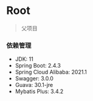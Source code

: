 # Root

> 父项目

### 依赖管理
- JDK: 11
- Spring Boot: 2.4.3
- Spring Cloud Alibaba: 2021.1
- Swagger: 3.0.0
- Guava: 30.1-jre
- Mybatis Plus: 3.4.2
